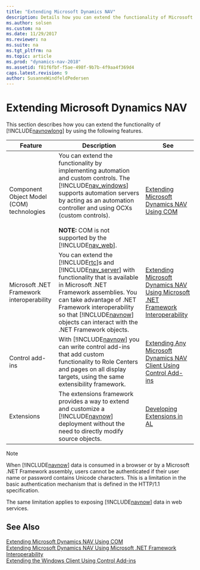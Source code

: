 ```yaml
---
title: "Extending Microsoft Dynamics NAV"
description: Details how you can extend the functionality of Microsoft Dynamics NAV 2018 by using the following features.
ms.author: solsen
ms.custom: na
ms.date: 11/29/2017
ms.reviewer: na
ms.suite: na
ms.tgt_pltfrm: na
ms.topic: article
ms.prod: "dynamics-nav-2018"
ms.assetid: f81f6fbf-f5ae-498f-9b7b-4f9aa4f369d4
caps.latest.revision: 9
author: SusanneWindfeldPedersen
---
```

# Extending Microsoft Dynamics NAV
This section describes how you can extend the functionality of [!INCLUDE[navnowlong](includes/navnowlong_md.md)] by using the following features.  
  
|Feature|Description|See|  
|-------------|-----------------|---------|  
|Component Object Model \(COM\) technologies|You can extend the functionality by implementing automation and custom controls. The [!INCLUDE[nav_windows](includes/nav_windows_md.md)] supports automation servers by acting as an automation controller and using OCXs \(custom controls\).<br /><br /> **NOTE:** COM is not supported by the [!INCLUDE[nav_web](includes/nav_web_md.md)].|[Extending Microsoft Dynamics NAV Using COM](Extending-Microsoft-Dynamics-NAV-Using-COM.md)|  
|Microsoft .NET Framework interoperability|You can extend the [!INCLUDE[rtc](includes/rtc_md.md)]s and [!INCLUDE[nav_server](includes/nav_server_md.md)] with functionality that is available in Microsoft .NET Framework assemblies. You can take advantage of .NET Framework interoperability so that [!INCLUDE[navnow](includes/navnow_md.md)] objects can interact with the .NET Framework objects.|[Extending Microsoft Dynamics NAV Using Microsoft .NET Framework Interoperability](Extending-Microsoft-Dynamics-NAV-Using-Microsoft-.NET-Framework-Interoperability.md)|  
|Control add-ins|With [!INCLUDE[navnow](includes/navnow_md.md)] you can write control add-ins that add custom functionality to Role Centers and pages on all display targets, using the same extensibility framework.|[Extending Any Microsoft Dynamics NAV Client Using Control Add-ins](Extending-Any-Microsoft-Dynamics-NAV-Client-Using-Control-Add-ins.md)|  
|Extensions|The extensions framework provides a way to extend and customize a [!INCLUDE[navnow](includes/navnow_md.md)] deployment without the need to directly modify source objects.|[Developing Extensions in AL](developer/devenv-dev-overview.md)|  
  
> [!NOTE]  
>  When [!INCLUDE[navnow](includes/navnow_md.md)] data is consumed in a browser or by a Microsoft .NET Framework assembly, users cannot be authenticated if their user name or password contains Unicode characters. This is a limitation in the basic authentication mechanism that is defined in the HTTP/1.1 specification.  
>   
>  The same limitation applies to exposing [!INCLUDE[navnow](includes/navnow_md.md)] data in web services.  
  
## See Also  
 [Extending Microsoft Dynamics NAV Using COM](Extending-Microsoft-Dynamics-NAV-Using-COM.md)   
 [Extending Microsoft Dynamics NAV Using Microsoft .NET Framework Interoperability](Extending-Microsoft-Dynamics-NAV-Using-Microsoft-.NET-Framework-Interoperability.md)   
 [Extending the Windows Client Using Control Add-ins](Extending-the-Windows-Client-Using-Control-Add-ins.md)   